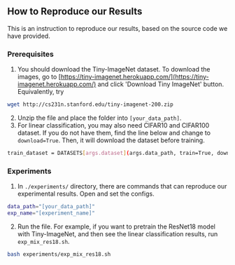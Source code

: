## How to Reproduce our Results

This is an instruction to reproduce our results, based on the source code we have provided.

### Prerequisites

1. You should download the Tiny-ImageNet dataset. To download the images, go to [https://tiny-imagenet.herokuapp.com/](https://tiny-imagenet.herokuapp.com/) and click 'Download Tiny ImageNet' button. Equivalently, try
```sh
wget http://cs231n.stanford.edu/tiny-imagenet-200.zip 
```
2. Unzip the file and place the folder into `[your_data_path]`.
3. For linear classification, you may also need CIFAR10 and CIFAR100 dataset. If you do not have them, find the line below and change to `download=True`. Then, it will download the dataset before training.
```sh
train_dataset = DATASETS[args.dataset](args.data_path, train=True, download=False, transform=train_transform)
``` 

### Experiments

1. In `./experiments/` directory, there are commands that can reproduce our experimental results. Open and set the configs.
```sh
data_path="[your_data_path]"
exp_name="[experiment_name]"
```
2. Run the file. For example, if you want to pretrain the ResNet18 model with Tiny-ImageNet, and then see the linear classification results, run `exp_mix_res18.sh`.
```sh
bash experiments/exp_mix_res18.sh
```

